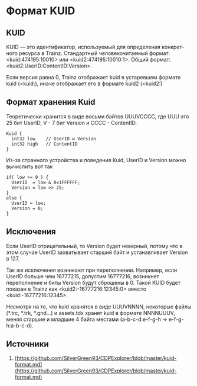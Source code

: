 # Формат KUID

## <span class="HwtZe" lang="ru"><span class="jCAhz ChMk0b"><span class="ryNqvb">KUID</span></span></span>

<span class="HwtZe" lang="ru"><span class="jCAhz ChMk0b"><span class="ryNqvb">KUID — это идентификатор, используемый для определения конкретного ресурса в Trainz.</span></span> <span class="jCAhz ChMk0b"><span class="ryNqvb">Стандартный человекочитаемый формат: &lt;kuid:474195:10010&gt; или &lt;kuid2:474195:10010:1&gt;. Общий формат: &lt;kuid2:UserID:ContentID:Version&gt;.</span></span> </span>

<span class="HwtZe" lang="ru"><span class="jCAhz ChMk0b"><span class="ryNqvb">Если версия равна 0, Trainz отображает kuid в устаревшем формате kuid (&lt;kuid:), иначе отображает его в формате kuid2 (&lt;kuid2:) </span></span></span>

## <span class="HwtZe" lang="ru"><span class="jCAhz ChMk0b"><span class="ryNqvb">Формат хранения Kuid</span></span></span>

<span class="HwtZe" lang="ru"><span class="jCAhz ChMk0b"><span class="ryNqvb">Теоретически хранится в виде восьми байтов UUUV</span></span></span>CCCC, где UUU это 25 бит UserID, V - 7 бит Version и CCCC - ContentID.

```
Kuid {
  int32 low    // UserID и Version
  int32 high   // ContentID
}
```

<span class="HwtZe" lang="ru"><span class="jCAhz ChMk0b"><span class="ryNqvb">Из-за странного устройства и поведения Kuid, UserID и Version можно вычислить вот так</span></span></span>

```
if( low >= 0 ) {
  UserID  = low & 0x1FFFFFF;
  Version = low >> 25;
}
else {
  UserID = low;
  Version = 0;
}
```

## Исключения  


Если UserID отрицательный, то Version будет неверный, потому что в этом случае UserID захватывает старший байт и устанавливает Version в 127.

Так же исключения возникают при переполнении. Например, если UserID больше чем 16777215, допустим 16777216, возникнет переполнение и биты Version будут сброшены в 0. Такой KUID будет показан в Trainz как &lt;kuid2:-16777216:12345:0&gt; вместо &lt;kuid:-16777216:12345&gt;.

Несмотря на то, что kuid хранятся в виде UUUVNNNN, некоторые файлы (\*.trc, \*.trk, \*.gnd...) и assets.tdx хранят kuid в формате NNNNUUUV, меняя старшие и младшие 4 байта местами (a-b-c-d:e-f-g-h -&gt; e-f-g-h:a-b-c-d).

## Источники

1. [https://github.com/SilverGreen93/CDPExplorer/blob/master/kuid-format.md](https://github.com/SilverGreen93/CDPExplorer/blob/master/kuid-format.md)